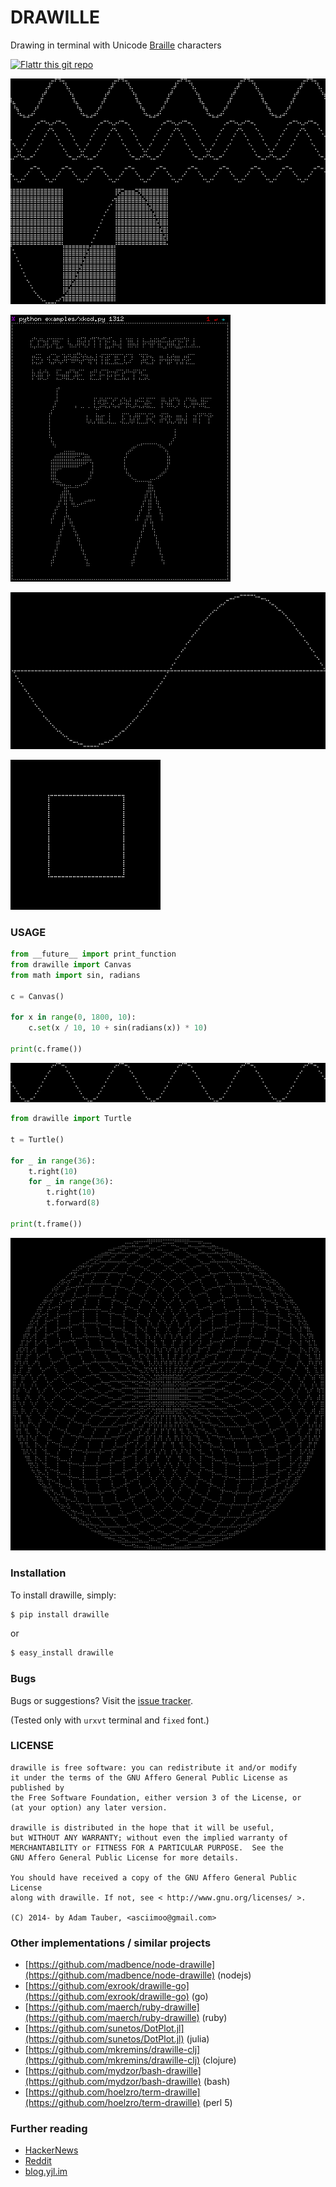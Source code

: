 DRAWILLE
========


Drawing in terminal with Unicode [Braille][] characters

[Braille]: http://en.wikipedia.org/wiki/Braille

[![Flattr this git repo](http://api.flattr.com/button/flattr-badge-large.png)](https://flattr.com/submit/auto?user_id=asciimoo&url=https://github.com/asciimoo/drawille&title=drawille&language=&tags=github&category=software)

![Drawille](docs/images/drawille_01.png)

![Drawille](docs/images/xkcd.png)

![Drawille](docs/images/sine_tracking.gif)

![Drawille](docs/images/rotating_cube.gif)


### USAGE

```python
from __future__ import print_function
from drawille import Canvas
from math import sin, radians

c = Canvas()

for x in range(0, 1800, 10):
    c.set(x / 10, 10 + sin(radians(x)) * 10)

print(c.frame())
```

![Usage](docs/images/usage.png)

```python
from drawille import Turtle

t = Turtle()

for _ in range(36):
    t.right(10)
    for _ in range(36):
        t.right(10)
        t.forward(8)

print(t.frame())
```

![Turtle](docs/images/turtle.png)

### Installation


To install drawille, simply:

```bash
$ pip install drawille
```

or

```bash
$ easy_install drawille
```


### Bugs

Bugs or suggestions? Visit the [issue tracker](https://github.com/asciimoo/drawille/issues).

(Tested only with `urxvt` terminal and `fixed` font.)

### LICENSE

```
drawille is free software: you can redistribute it and/or modify
it under the terms of the GNU Affero General Public License as published by
the Free Software Foundation, either version 3 of the License, or
(at your option) any later version.

drawille is distributed in the hope that it will be useful,
but WITHOUT ANY WARRANTY; without even the implied warranty of
MERCHANTABILITY or FITNESS FOR A PARTICULAR PURPOSE.  See the
GNU Affero General Public License for more details.

You should have received a copy of the GNU Affero General Public License
along with drawille. If not, see < http://www.gnu.org/licenses/ >.

(C) 2014- by Adam Tauber, <asciimoo@gmail.com>
```

### Other implementations / similar projects

 * [https://github.com/madbence/node-drawille](https://github.com/madbence/node-drawille) (nodejs)
 * [https://github.com/exrook/drawille-go](https://github.com/exrook/drawille-go) (go)
 * [https://github.com/maerch/ruby-drawille](https://github.com/maerch/ruby-drawille) (ruby)
 * [https://github.com/sunetos/DotPlot.jl](https://github.com/sunetos/DotPlot.jl) (julia)
 * [https://github.com/mkremins/drawille-clj](https://github.com/mkremins/drawille-clj) (clojure)
 * [https://github.com/mydzor/bash-drawille](https://github.com/mydzor/bash-drawille) (bash)
 * [https://github.com/hoelzro/term-drawille](https://github.com/hoelzro/term-drawille) (perl 5)


### Further reading

 * [HackerNews](https://news.ycombinator.com/item?id=7776112)
 * [Reddit](http://www.reddit.com/r/programming/comments/263opn/drawille_pixel_graphics_in_a_terminal_using/)
 * [blog.yjl.im](http://blog.yjl.im/2014/04/xkcd-comics-in-braille-using-drawille.html)

